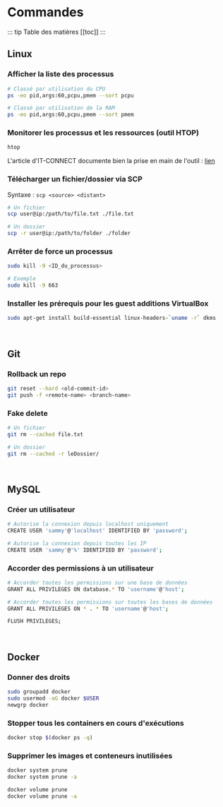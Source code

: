 # Commandes

::: tip Table des matières
[[toc]]
:::

## Linux

### Afficher la liste des processus
```sh
# Classé par utilisation du CPU
ps -eo pid,args:60,pcpu,pmem --sort pcpu

# Classé par utilisation de la RAM
ps -eo pid,args:60,pcpu,pmem --sort pmem
```

### Monitorer les processus et les ressources (outil HTOP)
```sh
htop
```
L'article d'IT-CONNECT documente bien la prise en main de l'outil : [lien](https://www.it-connect.fr/visualiser-et-gerer-les-processus-sous-linux-avec-htop/)

### Télécharger un fichier/dossier via SCP
Syntaxe : `scp <source> <distant>`
```sh
# Un fichier
scp user@ip:/path/to/file.txt ./file.txt

# Un dossier
scp -r user@ip:/path/to/folder ./folder
```

### Arrêter de force un processus
```sh
sudo kill -9 <ID_du_processus>

# Exemple
sudo kill -9 663
```

### Installer les prérequis pour les guest additions VirtualBox
```sh
sudo apt-get install build-essential linux-headers-`uname -r` dkms
```

<br>

## Git

### Rollback un repo
```sh
git reset --hard <old-commit-id>
git push -f <remote-name> <branch-name>
```

### Fake delete
```sh
# Un fichier
git rm --cached file.txt

# Un dossier
git rm --cached -r leDossier/
```

<br>

## MySQL

### Créer un utilisateur
```sh
# Autorise la connexion depuis localhost uniquement
CREATE USER 'sammy'@'localhost' IDENTIFIED BY 'password';

# Autorise la connexion depuis toutes les IP
CREATE USER 'sammy'@'%' IDENTIFIED BY 'password';
```

### Accorder des permissions à un utilisateur
```sh
# Accorder toutes les permissions sur une base de données
GRANT ALL PRIVILEGES ON database.* TO 'username'@'host';

# Accorder toutes les permissions sur toutes les bases de données
GRANT ALL PRIVILEGES ON * . * TO 'username'@'host';

FLUSH PRIVILEGES;
```

<br>

## Docker

### Donner des droits
```sh
sudo groupadd docker
sudo usermod -aG docker $USER
newgrp docker
```

### Stopper tous les containers en cours d'exécutions
```sh
docker stop $(docker ps -q)
```

### Supprimer les images et conteneurs inutilisées
```sh
docker system prune
docker system prune -a

docker volume prune
docker volume prune -a
```